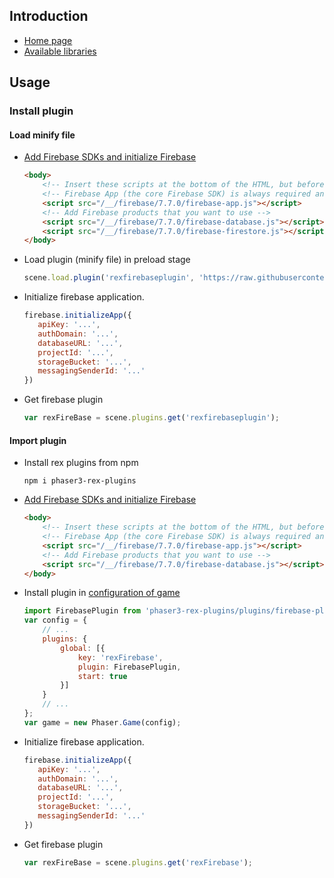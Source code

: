 ## Introduction

- [Home page](https://firebase.google.com/)
- [Available libraries](https://firebase.google.com/docs/web/setup/#libraries-cdn)

## Usage

### Install plugin

#### Load minify file

- [Add Firebase SDKs and initialize Firebase](https://firebase.google.com/docs/web/setup)
    ```html
    <body>
        <!-- Insert these scripts at the bottom of the HTML, but before you use any Firebase services -->
        <!-- Firebase App (the core Firebase SDK) is always required and must be listed first -->
        <script src="/__/firebase/7.7.0/firebase-app.js"></script>
        <!-- Add Firebase products that you want to use -->
        <script src="/__/firebase/7.7.0/firebase-database.js"></script>
        <script src="/__/firebase/7.7.0/firebase-firestore.js"></script>        
    </body>    
    ```
- Load plugin (minify file) in preload stage
    ```javascript
    scene.load.plugin('rexfirebaseplugin', 'https://raw.githubusercontent.com/rexrainbow/phaser3-rex-notes/master/dist/rexfirebaseplugin.min.js', true);
    ```
- Initialize firebase application.
    ```javascript
    firebase.initializeApp({
       apiKey: '...',
       authDomain: '...',
       databaseURL: '...',
       projectId: '...',
       storageBucket: '...',
       messagingSenderId: '...'
    })
    ```
- Get firebase plugin
    ```javascript
    var rexFireBase = scene.plugins.get('rexfirebaseplugin');
    ```

#### Import plugin

- Install rex plugins from npm
    ```
    npm i phaser3-rex-plugins
    ```
- [Add Firebase SDKs and initialize Firebase](https://firebase.google.com/docs/web/setup)
    ```html
    <body>
        <!-- Insert these scripts at the bottom of the HTML, but before you use any Firebase services -->
        <!-- Firebase App (the core Firebase SDK) is always required and must be listed first -->
        <script src="/__/firebase/7.7.0/firebase-app.js"></script>
        <!-- Add Firebase products that you want to use -->
        <script src="/__/firebase/7.7.0/firebase-database.js"></script>
    </body>    
    ```
- Install plugin in [configuration of game](game.md#configuration)
    ```javascript
    import FirebasePlugin from 'phaser3-rex-plugins/plugins/firebase-plugin.js';
    var config = {
        // ...
        plugins: {
            global: [{
                key: 'rexFirebase',
                plugin: FirebasePlugin,
                start: true
            }]
        }
        // ...
    };
    var game = new Phaser.Game(config);
    ```
- Initialize firebase application.
    ```javascript
    firebase.initializeApp({
       apiKey: '...',
       authDomain: '...',
       databaseURL: '...',
       projectId: '...',
       storageBucket: '...',
       messagingSenderId: '...'
    })
    ```
- Get firebase plugin
    ```javascript
    var rexFireBase = scene.plugins.get('rexFirebase');
    ```